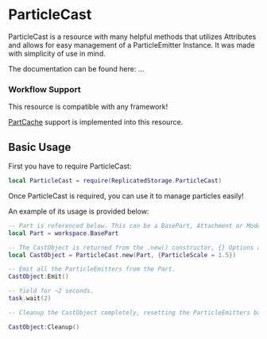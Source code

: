 # ParticleCast

ParticleCast is a resource with many helpful methods that utilizes Attributes and allows for easy management of a ParticleEmitter Instance. It was made with simplicity of use in mind.

The documentation can be found here: ...

### Workflow Support

This resource is compatible with any framework! 

[PartCache](https://devforum.roblox.com/t/partcache-for-all-your-quick-part-creation-needs/246641) support is implemented into this resource. 

## Basic Usage

First you have to require ParticleCast:

```lua
local ParticleCast = require(ReplicatedStorage.ParticleCast)
```

Once ParticleCast is required, you can use it to manage particles easily! 

An example of its usage is provided below:

```lua
-- Part is referenced below. This can be a BasePart, Attachment or Model. 
local Part = workspace.BasePart

-- The CastObject is returned from the .new() constructor, {} Options are passed through here. 
local CastObject = ParticleCast.new(Part, {ParticleScale = 1.5})

-- Emit all the ParticleEmitters from the Part.
CastObject:Emit()

-- Yield for ~2 seconds.
task.wait(2)

-- Cleanup the CastObject completely, resetting the ParticleEmitters back to normal. 

CastObject:Cleanup()
```
